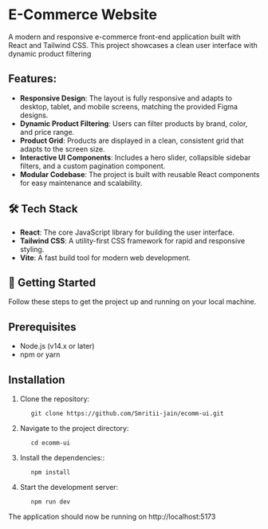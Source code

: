 # E-Commerce Website

A modern and responsive e-commerce front-end application built with React and Tailwind CSS. This project showcases a clean user interface with dynamic product filtering


## Features:
- **Responsive Design**: The layout is fully responsive and adapts to desktop, tablet, and mobile screens, matching the provided Figma designs.
- **Dynamic Product Filtering**: Users can filter products by brand, color, and price range.
- **Product Grid**: Products are displayed in a clean, consistent grid that adapts to the screen size.
- **Interactive UI Components**: Includes a hero slider, collapsible sidebar filters, and a custom pagination component.
- **Modular Codebase**: The project is built with reusable React components for easy maintenance and scalability.


## 🛠️ Tech Stack
- **React**: The core JavaScript library for building the user interface.
- **Tailwind CSS**: A utility-first CSS framework for rapid and responsive styling.
- **Vite**: A fast build tool for modern web development.

## 🚀 Getting Started

Follow these steps to get the project up and running on your local machine.

## Prerequisites
- Node.js (v14.x or later)
- npm or yarn

## Installation

1. Clone the repository:

          git clone https://github.com/Smritii-jain/ecomm-ui.git
   
2. Navigate to the project directory:

          cd ecomm-ui

3. Install the dependencies::

          npm install
   
4. Start the development server:

          npm run dev

The application should now be running on http://localhost:5173
